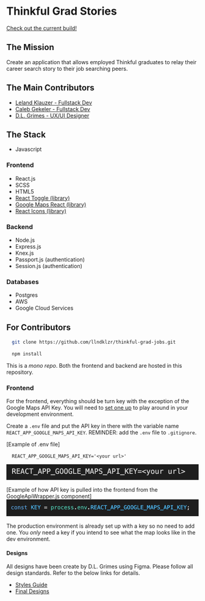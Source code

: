 # Thinkful Grad Stories

[Check out the current build!](https://thinkful-grad-jobs.vercel.app/)

## The Mission
Create an application that allows employed Thinkful graduates to relay their career search story to their job searching peers.  

## The Main Contributors
- [Leland Klauzer - Fullstack Dev](https://github.com/llndklzr)
- [Caleb Gekeler - Fullstack Dev](https://github.com/calebgekeler)
- [D.L. Grimes - UX/UI Designer](https://www.linkedin.com/in/d-l-grimes/)


## The Stack
- Javascript
### Frontend
- React.js
- SCSS
- HTML5
- [React Toggle (library)](https://github.com/aaronshaf/react-toggle)
- [Google Maps React (library)](https://github.com/fullstackreact/google-maps-react)
- [React Icons (library)](https://react-icons.github.io/react-icons/)
### Backend
- Node.js
- Express.js
- Knex.js
- Passport.js (authentication)
- Session.js (authentication)
### Databases
- Postgres
- AWS
- Google Cloud Services

## For Contributors
```bash
  git clone https://github.com/llndklzr/thinkful-grad-jobs.git
```

```bash
  npm install
```

This is a _mono repo_. Both the frontend and backend are hosted in this repository.

### Frontend
For the frontend, everything should be turn key with the exception of the Google Maps API Key. You will need to [set one up](https://developers.google.com/maps/documentation/javascript/get-api-key) to play around in your development environment. 

Create a `.env` file and put the API key in there with the variable name `REACT_APP_GOOGLE_MAPS_API_KEY`. REMINDER: add the `.env` file to `.gitignore`.

[Example of .env file]
```env
  REACT_APP_GOOGLE_MAPS_API_KEY='<your url>'
```
![Google Maps API env Example](https://raw.githubusercontent.com/llndklzr/thinkful-grad-jobs/main/screenshots/google-maps-env-example.png)

[Example of how API key is pulled into the frontend from the GoogleApiWrapper.js component]
![Google Maps API Example](https://raw.githubusercontent.com/llndklzr/thinkful-grad-jobs/main/screenshots/google-maps-api-key-example.png)


The production environment is already set up with a key so no need to add one. You _only_ need a key if you intend to see what the map looks like in the dev environment. 

#### Designs

All designs have been create by D.L. Grimes using Figma. Please follow all design standards. Refer to the below links for details.

- [Styles Guide](https://www.figma.com/file/Cy8XgmiuAd3VrPJmtuA21i/Style-Guide?node-id=0%3A1)
- [Final Designs](https://www.figma.com/file/SqiAELQILYs1s7BhVzD75W/Thinkful-Grad-Stories?node-id=119%3A16)
